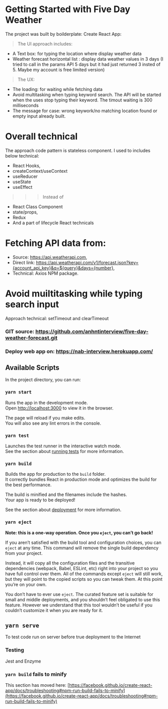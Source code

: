 # Getting Started with Five Day Weather

The project was built by boilderplate: Create React App:
> The UI approach includes: 
- A Text box: for typing the location where display weather data
- Weather forecast horizontal list : display data weather values in 3 days (I tried to call in the params API 5 days but it had just returned 3 insted of 5. Maybe my account is free limited version)
> The UX:
- The loading: for waiting while fetching data
- Avoid multitasking when typing keyword search. The API will be started when the uses stop typing their keyword. The timout waiting is 300 milliseconds
- The message for case: wrong keywork/no matching location found or empty input already built.

# Overall technical
The approach code pattern is stateless component. I used to includes below technical:
- React Hooks,
- createContext/useContext
- useReducer
- useState
- useEffect 
>>> Instead of 
- React Class Component
- state/props,
- Redux 
- And a part of lifecycle React 
technicals

# Fetching API data from:
- Source: https://api.weatherapi.com,
- Direct link: https://api.weatherapi.com/v1/forecast.json?key={account_api_key}&q=${query}&days={number},
- Technical: Axios NPM package.
# Avoid muiltitasking while typing search input
Approach technical: setTimeout and clearTimeout

### GIT source: https://github.com/anhntinterview/five-day-weather-forecast.git
### Deploy web app on: https://nab-interview.herokuapp.com/

## Available Scripts

In the project directory, you can run:

### `yarn start`

Runs the app in the development mode.\
Open [http://localhost:3000](http://localhost:3000) to view it in the browser.

The page will reload if you make edits.\
You will also see any lint errors in the console.

### `yarn test`

Launches the test runner in the interactive watch mode.\
See the section about [running tests](https://facebook.github.io/create-react-app/docs/running-tests) for more information.

### `yarn build`

Builds the app for production to the `build` folder.\
It correctly bundles React in production mode and optimizes the build for the best performance.

The build is minified and the filenames include the hashes.\
Your app is ready to be deployed!

See the section about [deployment](https://facebook.github.io/create-react-app/docs/deployment) for more information.

### `yarn eject`

**Note: this is a one-way operation. Once you `eject`, you can’t go back!**

If you aren’t satisfied with the build tool and configuration choices, you can `eject` at any time. This command will remove the single build dependency from your project.

Instead, it will copy all the configuration files and the transitive dependencies (webpack, Babel, ESLint, etc) right into your project so you have full control over them. All of the commands except `eject` will still work, but they will point to the copied scripts so you can tweak them. At this point you’re on your own.

You don’t have to ever use `eject`. The curated feature set is suitable for small and middle deployments, and you shouldn’t feel obligated to use this feature. However we understand that this tool wouldn’t be useful if you couldn’t customize it when you are ready for it.

## `yarn serve`

To test code run on server before true deployment to the Internet

### Testing
Jest and Enzyme

### `yarn build` fails to minify

This section has moved here: [https://facebook.github.io/create-react-app/docs/troubleshooting#npm-run-build-fails-to-minify](https://facebook.github.io/create-react-app/docs/troubleshooting#npm-run-build-fails-to-minify)
